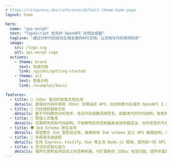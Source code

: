 ```yaml
---
# https://vitepress.dev/reference/default-theme-home-page
layout: home

hero:
  name: "api-morph"
  text: "TypeScript 优先的 OpenAPI 文档生成器"
  tagline: "通过分析代码自动生成全面的API文档，让文档与代码保持同步"
  image:
    src: /logo.svg
    alt: api-morph Logo
  actions:
    - theme: brand
      text: 快速开始
      link: /guides/getting-started
    - theme: alt
      text: 查看示例
      link: /examples/basic

features:
  - title: 📝 JSDoc 驱动的智能文档生成
    details: 直接在代码中使用 JSDoc 注释描述 API，自动转换为标准的 OpenAPI 3.1 文档。支持 @operation、@response、@parameter 等标签
  - title: 🤖 代码结构智能分析
    details: 基于代码静态分析技术，自动识别函数调用签名、函数体内的代码结构，智能推断 HTTP 方法、路径、请求体和响应结构，减少手动配置工作
  - title: 🎯 零侵入式集成
    details: 无需修改现有代码结构，不依赖特定的控制器类或装饰器语法。与你现有的开发习惯完美融合，保持代码的简洁和可维护性
  - title: 🛡️ Zod Schema 原生支持
    details: 深度整合 Zod 类型验证库，直接使用 Zod schema 定义 API 数据结构。享受类型安全的同时，自动生成准确的 JSON Schema
  - title: 🔌 多框架无缝适配
    details: 支持 Express、Fastify、Koa 等主流 Node.js 框架。提供统一的 API 接口，让你在不同项目间轻松复用文档生成方案
  - title: ⚙️ 灵活的定制化能力
    details: 插件化架构支持自定义标签解析器，可扩展新的 JSDoc 标签功能。提供丰富的配置选项，满足不同项目的个性化需求
---
```

